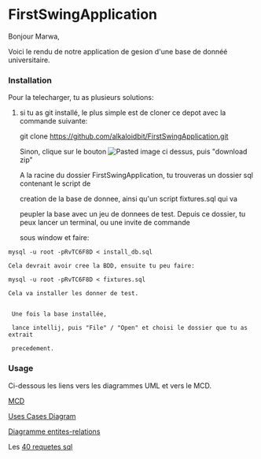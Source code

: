 # FirstSwingApplication

Bonjour Marwa,

Voici le rendu de notre application de gesion d'une base de donnéé universitaire.

### Installation

Pour la telecharger, tu as plusieurs solutions:

  1) si tu as git installé, le plus simple est de cloner ce depot avec la commande suivante:

        git clone https://github.com/alkaloidbit/FirstSwingApplication.git
     
     Sinon, clique sur le bouton ![Pasted image](https://github.com/alkaloidbit/FirstSwingApplication/assets/38055982/789d8749-cc35-48d8-967e-2d7e891936c0) ci dessus, puis "download zip"

     A la racine du dossier FirstSwingApplication, tu trouveras un dossier sql contenant le script de

     creation de la base de donnee, ainsi qu'un script fixtures.sql qui va

     peupler la base avec un jeu de donnees de test. Depuis ce dossier,  tu peux lancer un terminal, ou une invite de commande

     sous window et faire:

    mysql -u root -pRvTC6F8D < install_db.sql

    Cela devrait avoir cree la BDD, ensuite tu peu faire:

    mysql -u root -pRvTC6F8D < fixtures.sql

    Cela va installer les donner de test.


     Une fois la base installée,

     lance intellij, puis "File" / "Open" et choisi le dossier que tu as extrait
     
     precedement.

### Usage

Ci-dessous les liens vers les diagrammes UML et vers le MCD.

[MCD](https://github.com/alkaloidbit/FirstSwingApplication/blob/main/docs/mocodo_notebook/sandbox.svg)



[Uses Cases Diagram](https://github.com/alkaloidbit/FirstSwingApplication/blob/main/docs/diagrams/Projet_bibli_CU_V2.drawio.png)

[Diagramme entites-relations](https://github.com/alkaloidbit/FirstSwingApplication/blob/main/docs/diagrams/Le%20mod%C3%A8le%20relationnel%20de%20la%20base%20de%20donn%C3%A9es.pdf)

Les [40 requetes sql](https://github.com/alkaloidbit/FirstSwingApplication/blob/main/sql/fourtyqueries.sql)
